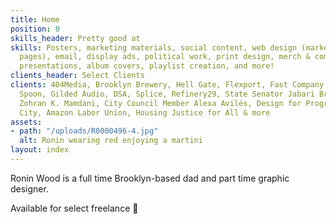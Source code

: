 ```yaml
---
title: Home
position: 0
skills_header: Pretty good at
skills: Posters, marketing materials, social content, web design (marketing and landing
  pages), email, display ads, political work, print design, merch & company swag,
  presentations, album covers, playlist creation, and more!
clients_header: Select Clients
clients: 404Media, Brooklyn Brewery, Hell Gate, Flexport, Fast Company, INC, Magic
  Spoon, Gilded Audio, DSA, Splice, Refinery29, State Senator Jabari Brisport, Assemblymember
  Zohran K. Mamdani, City Council Member Alexa Avilés, Design for Progress, Vital
  City, Amazon Labor Union, Housing Justice for All & more
assets:
- path: "/uploads/R0000496-4.jpg"
  alt: Ronin wearing red enjoying a martini
layout: index
---
```


Ronin Wood is a full time Brooklyn-based dad and part time graphic designer.

Available for select freelance 👶